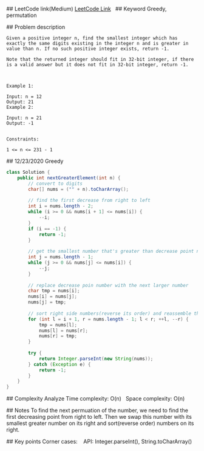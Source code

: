 ## LeetCode link(Medium)
[LeetCode Link](https://leetcode.com/problems/next-greater-element-iii/)
 
## Keyword
Greedy, permutation

## Problem description
```
Given a positive integer n, find the smallest integer which has exactly the same digits existing in the integer n and is greater in value than n. If no such positive integer exists, return -1.

Note that the returned integer should fit in 32-bit integer, if there is a valid answer but it does not fit in 32-bit integer, return -1.

 

Example 1:

Input: n = 12
Output: 21
Example 2:

Input: n = 21
Output: -1
 

Constraints:

1 <= n <= 231 - 1
```
## 12/23/2020 Greedy
```java
class Solution {
    public int nextGreaterElement(int n) {
        // convert to digits
        char[] nums = ("" + n).toCharArray();
        
        // find the first decrease from right to left
        int i = nums.length - 2;
        while (i >= 0 && nums[i + 1] <= nums[i]) {
            --i;
        }
        if (i == -1) {
            return -1;
        }
        
        // get the smallest number that's greater than decrease point number
        int j = nums.length - 1;
        while (j >= 0 && nums[j] <= nums[i]) {
            --j;
        }
        
        // replace decrease poin number with the next larger number
        char tmp = nums[i];
        nums[i] = nums[j];
        nums[j] = tmp;
        
        // sort right side numbers(reverse its order) and reassemble the number
        for (int l = i + 1, r = nums.length - 1; l < r; ++l, --r) {
            tmp = nums[l];
            nums[l] = nums[r];
            nums[r] = tmp;
        }
        
        try {
            return Integer.parseInt(new String(nums));
        } catch (Exception e) {
            return -1;
        }
    }
}
```

## Complexity Analyze
Time complexity: O(n)  
Space complexity: O(n)

## Notes
To find the next permuation of the number, we need to find the first decreasing point from right to left. Then we swap this number with its smallest greater number on its right and sort(reverse order) numbers on its right.  

## Key points
Corner cases:   
API: Integer.parseInt(), String.toCharArray()